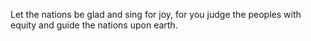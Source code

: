 Let the nations be glad and sing for joy, for you judge the peoples with equity and guide the nations upon earth.
